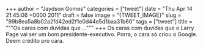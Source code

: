 
+++
author = "Jaydson Gomes"
categories = ["tweet"]
date = "Thu Apr 14 21:45:06 +0000 2011"
draft = false
image = "{TWEET_IMAGE}"
slug = "99b8ea5a8b02a2fd42ed2f1e0d44e5d1baa31b60"
tags = ["tweet"]
title = """Os caras com duvidas que ..."""
+++
Os caras com duvidas que o Larry Page vai ser um bom presidente-executivo. Porra, o cara só criou o Google. Deem crédito pro cara.

